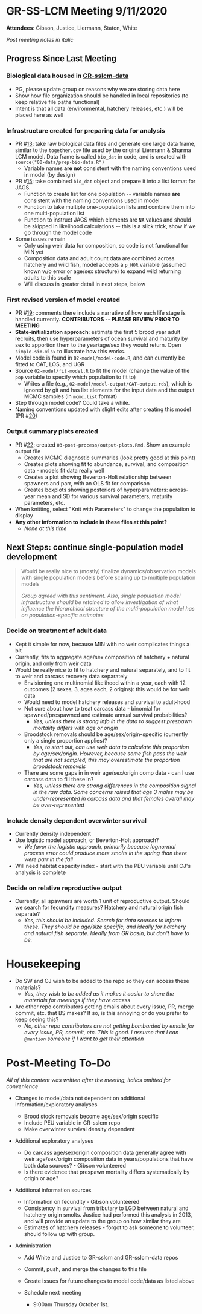 # GR-SS-LCM Meeting 9/11/2020

**Attendees**: Gibson, Justice, Liermann, Staton, White

*Post meeting notes in italic*

## Progress Since Last Meeting

### Biological data housed in [GR-sslcm-data](<https://github.com/gibsonpp/GR-sslcm-data>)

* PG, please update group on reasons why we are storing data here
* Show how file organization should be handled in local repositories (to keep relative file paths functional)
* Intent is that all data (environmental, hatchery releases, etc.) will be placed here as well

### Infrastructure created for preparing data for analysis

* PR #[13](https://github.com/bstaton1/GR-sslcm/pull/13): take raw biological data files and generate one large data frame, similar to the `together.csv` file used by the original Liermann & Sharma LCM model. Data frame is called `bio_dat` in code, and is created with `source("00-data/prep-bio-data.R")`
  * Variable names **are not** consistent with the naming conventions used in model (by design)
* PR #[15](https://github.com/bstaton1/GR-sslcm/pull/15): take combined `bio_dat` object and prepare it into a list format for JAGS.
  * Function to create list for one population -- variable names **are** consistent with the naming conventions used in model
  * Function to take multiple one-population lists and combine them into one multi-population list
  * Function to instruct JAGS which elements are `NA` values and should be skipped in likelihood calculations -- this is a slick trick, show if we go through the model code
* Some issues remain
  * Only using weir data for composition, so code is not functional for MIN yet
  * Composition data and adult count data are combined across hatchery and wild fish, model accepts a `p_HOR` variable (assumed known w/o error or age/sex structure) to expand wild returning adults to this scale 
  * Will discuss in greater detail in next steps, below

### First revised version of model created

* PR #[19](https://github.com/bstaton1/GR-sslcm/pull/19); comments there include a narrative of how each life stage is handled currently. **CONTRIBUTORS -- PLEASE REVIEW PRIOR TO MEETING**
* **State-initialization approach**: estimate the first 5 brood year adult recruits, then use hyperparameters of ocean survival and maturity by sex to apportion them to the year/age/sex they would return. Open `simple-sim.xlsx` to illustrate how this works.
* Model code is found in `02-model/model-code.R`, and can currently be fitted to CAT, LOS, and UGR
* Source `02-model/fit-model.R` to fit the model (change the value of the `pop` variable to specify which population to fit to)
  * Writes a file (e.g., `02-model/model-output/CAT-output.rds`), which is ignored by git and has list elements for the input data and the output MCMC samples (in `mcmc.list` format)
* Step through model code? Could take a while.
* Naming conventions updated with slight edits after creating this model (PR #[20](https://github.com/bstaton1/GR-sslcm/pull/20))

### Output summary plots created

* PR #[22](https://github.com/bstaton1/GR-sslcm/pull/22): created `03-post-process/output-plots.Rmd`. Show an example output file
  * Creates MCMC diagnostic summaries (look pretty good at this point)
  * Creates plots showing fit to abundance, survival, and composition data - models fit data really well
  * Creates a plot showing Beverton-Holt relationship between spawners and parr, with an OLS fit for comparison
  * Creates boxplots showing posteriors of hyperparameters: across-year mean and SD for various survival parameters, maturity parameters, etc.
* When knitting, select "Knit with Parameters" to change the population to display
* **Any other information to include in these files at this point?**
  * *None at this time*

## Next Steps: continue single-population model development

> Would be really nice to (mostly) finalize dynamics/observation models with single population models before scaling up to multiple population models
>
> *Group agreed with this sentiment. Also, single population model infrastructure should be retained to allow investigation of what influence the hierarchical structure of the multi-population model has on population-specific estimates*

### Decide on treatment of adult data

* Kept it simple for now, because MIN with no weir complicates things a bit
* Currently, fits to aggregate age/sex composition of hatchery + natural origin, and only from weir data
* Would be really nice to fit to hatchery and natural separately, and to fit to weir and carcass recovery data separately
  * Envisioning one multinomial likelihood within a year, each with 12 outcomes (2 sexes, 3, ages each, 2 origins): this would be for weir data
  * Would need to model hatchery releases and survival to adult-hood
  * Not sure about how to treat carcass data - binomial for spawned/prespawned and estimate annual survival probabilities?
    * *Yes, unless there is strong info in the data to suggest prespawn mortality differs with age or origin*
  * Broodstock removals should be age/sex/origin-specific (currently only a single proportion applies)?
    * *Yes, to start out, can use weir data to calculate this proportion by age/sex/origin. However, because some fish pass the weir that are not sampled, this may overestimate the proportion broodstock removals*
  * There are some gaps in in weir age/sex/origin comp data - can I use carcass data to fill these in?
    * *Yes, unless there are strong differences in the composition signal in the raw data. Some concerns raised that age 3 males may be under-represented in carcass data and that females overall may be over-represented*

### Include density dependent overwinter survival

* Currently density independent
* Use logistic model approach, or Beverton-Holt approach?
  * *We favor the logistic approach, primarily because lognormal process error could produce more smolts in the spring than there were parr in the fall*
* Will need habitat capacity index - start with the PEU variable until CJ's analysis is complete

### Decide on relative reproductive output

* Currently, all spawners are worth 1 unit of reproductive output. Should we search for fecundity measures? Hatchery and natural origin fish separate?
  * *Yes, this should be included. Search for data sources to inform these. They should be age/size specific, and ideally for hatchery and natural fish separate. Ideally from GR basin, but don't have to be.*

# Housekeeping

* Do SW and CJ wish to be added to the repo so they can access these materials? 
  * *Yes, they wish to be added as it makes it easier to share the materials for meetings if they have access*
* Are other repo contributors getting emails about every issue, PR, merge commit, etc. that BS makes? If so, is this annoying or do you prefer to keep seeing this?
  * *No, other repo contributors are not getting bombarded by emails for every issue, PR, commit, etc. This is good. I assume that I can `@mention` someone if I want to get their attention*

# Post-Meeting To-Do

*All of this content was written after the meeting, italics omitted for convenience*

* Changes to model/data not dependent on additional information/exploratory analyses

  * Brood stock removals become age/sex/origin specific
  * Include PEU variable in GR-sslcm repo
  * Make overwinter survival density dependent

* Additional exploratory analyses

  * Do carcass age/sex/origin composition data generally agree with weir age/sex/origin composition data in years/populations that have both data sources? - Gibson volunteered
  * Is there evidence that prespawn mortality differs systematically by origin or age?

* Additional information sources

  * Information on fecundity - Gibson volunteered
  * Consistency in survival from tributary to LGD between natural and hatchery origin smolts. Justice had performed this analysis in 2013, and will provide an update to the group on how similar they are
  * Estimates of hatchery releases - forgot to ask someone to volunteer, should follow up with group.

* Administration

  * Add White and Justice to GR-sslcm and GR-sslcm-data repos

  * Commit, push, and merge the changes to this file

  * Create issues for future changes to model code/data as listed above

  * Schedule next meeting

    * 9:00am Thursday October 1st.

    

